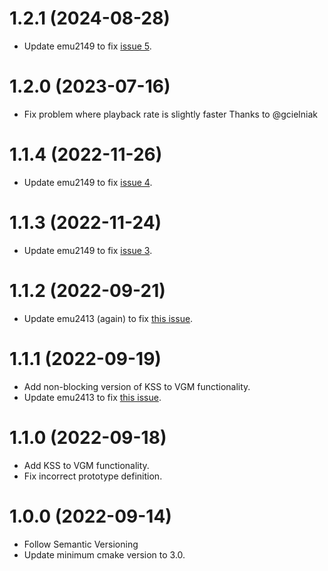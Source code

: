 # 1.2.1 (2024-08-28)
- Update emu2149 to fix [issue 5](https://github.com/digital-sound-antiques/emu2149/issues/5).

# 1.2.0 (2023-07-16)
- Fix problem where playback rate is slightly faster Thanks to @gcielniak

# 1.1.4 (2022-11-26)
- Update emu2149 to fix [issue 4](https://github.com/digital-sound-antiques/emu2149/issues/4).

# 1.1.3 (2022-11-24)
- Update emu2149 to fix [issue 3](https://github.com/digital-sound-antiques/emu2149/issues/3).

# 1.1.2 (2022-09-21)
- Update emu2413 (again) to fix [this issue](https://github.com/digital-sound-antiques/emu2413/issues/12).

# 1.1.1 (2022-09-19)
- Add non-blocking version of KSS to VGM functionality.
- Update emu2413 to fix [this issue](https://github.com/digital-sound-antiques/emu2413/issues/12).

# 1.1.0 (2022-09-18)
- Add KSS to VGM functionality.
- Fix incorrect prototype definition.

# 1.0.0 (2022-09-14)
- Follow Semantic Versioning
- Update minimum cmake version to 3.0.